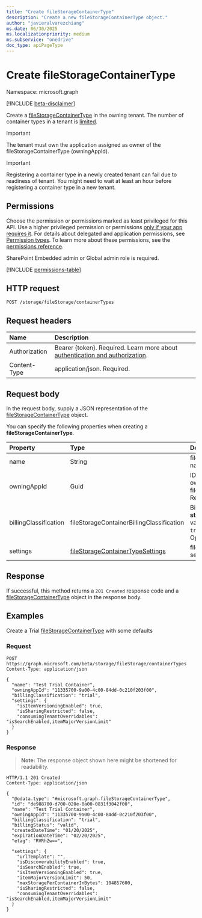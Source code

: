 ```yaml
---
title: "Create fileStorageContainerType"
description: "Create a new fileStorageContainerType object."
author: "javieralvarezchiang"
ms.date: 06/30/2025
ms.localizationpriority: medium
ms.subservice: "onedrive"
doc_type: apiPageType
---
```


# Create fileStorageContainerType

Namespace: microsoft.graph

[!INCLUDE [beta-disclaimer](../../includes/beta-disclaimer.md)]

Create a [fileStorageContainerType](../resources/filestoragecontainertype.md) in the owning tenant. The number of container types in a tenant is [limited](https://learn.microsoft.com/sharepoint/dev/embedded/development/limits-calling).

> [!IMPORTANT]
> The tenant must own the application assigned as owner of the fileStorageContainerType (owningAppId).

> [!IMPORTANT]
> Registering a container type in a newly created tenant can fail due to readiness of tenant. You might need to wait at least an hour before registering a container type in a new tenant.

## Permissions

Choose the permission or permissions marked as least privileged for this API. Use a higher privileged permission or permissions [only if your app requires it](/graph/permissions-overview#best-practices-for-using-microsoft-graph-permissions). For details about delegated and application permissions, see [Permission types](/graph/permissions-overview#permission-types). To learn more about these permissions, see the [permissions reference](/graph/permissions-reference).

SharePoint Embedded admin or Global admin role is required.
<!-- {
  "blockType": "permissions",
  "name": "filestorage-post-containertypes-permissions"
}
-->
[!INCLUDE [permissions-table](../includes/permissions/filestorage-post-containertypes-permissions.md)]

## HTTP request

<!-- {
  "blockType": "ignored"
}
-->
``` http
POST /storage/fileStorage/containerTypes
```

## Request headers

|Name|Description|
|:---|:---|
|Authorization|Bearer {token}. Required. Learn more about [authentication and authorization](/graph/auth/auth-concepts).|
|Content-Type|application/json. Required.|

## Request body

In the request body, supply a JSON representation of the [fileStorageContainerType](../resources/filestoragecontainertype.md) object.

You can specify the following properties when creating a **fileStorageContainerType**.

|Property|Type|Description|
|:---|:---|:---|
|name|String|fileStorageContainerType name. Required.|
|owningAppId|Guid|ID of the application that owns the fileStorageContainerType. Required.|
|billingClassification|fileStorageContainerBillingClassification|Billing type. Defaults to **standard**. The possible values are: `standard`, `trial`, `directToCustomer`. Optional.|
|settings|[fileStorageContainerTypeSettings](../resources/filestoragecontainertypesettings.md)|fileStorageContainerType settings. Optional.|



## Response

If successful, this method returns a `201 Created` response code and a [fileStorageContainerType](../resources/filestoragecontainertype.md) object in the response body.

## Examples

Create a Trial [fileStorageContainerType](../resources/filestoragecontainertype.md) with some defaults

### Request

<!-- {
  "blockType": "request",
  "name": "create_filestoragecontainertype_from_"
}
-->
``` http
POST https://graph.microsoft.com/beta/storage/fileStorage/containerTypes
Content-Type: application/json

{
  "name": "Test Trial Container",
  "owningAppId": "11335700-9a00-4c00-84dd-0c210f203f00",
  "billingClassification": "trial",
  "settings": {
    "isItemVersioningEnabled": true,
    "isSharingRestricted": false,
    "consumingTenantOverridables": "isSearchEnabled,itemMajorVersionLimit"
  }
}
```


### Response

>**Note:** The response object shown here might be shortened for readability.
<!-- {
  "blockType": "response",
  "truncated": true,
  "@odata.type": "microsoft.graph.fileStorageContainerType"
}
-->
``` http
HTTP/1.1 201 Created
Content-Type: application/json

{
  "@odata.type": "#microsoft.graph.fileStorageContainerType",
  "id": "de988700-d700-020e-0a00-0831f3042f00",
  "name": "Test Trial Container",
  "owningAppId": "11335700-9a00-4c00-84dd-0c210f203f00",
  "billingClassification": "trial",
  "billingStatus": "valid",
  "createdDateTime": "01/20/2025",
  "expirationDateTime": "02/20/2025",
  "etag": "RVRhZw==",

  "settings": {
    "urlTemplate": "",
    "isDiscoverabilityEnabled": true,
    "isSearchEnabled": true,
    "isItemVersioningEnabled": true,
    "itemMajorVersionLimit": 50,
    "maxStoragePerContainerInBytes": 104857600,
    "isSharingRestricted": false,
    "consumingTenantOverridables": "isSearchEnabled,itemMajorVersionLimit"
  }
}
```


